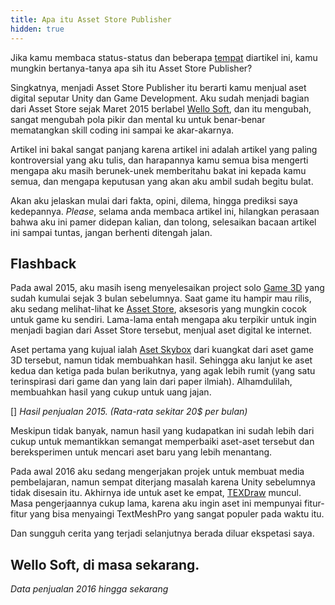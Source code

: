 ```yaml
---
title: Apa itu Asset Store Publisher
hidden: true
---
```


Jika kamu membaca status-status dan beberapa [tempat][about] diartikel ini, kamu mungkin bertanya-tanya apa sih itu Asset Store Publisher?

Singkatnya, menjadi Asset Store Publisher itu berarti kamu menjual aset digital seputar Unity dan Game Development. Aku sudah menjadi bagian dari Asset Store sejak Maret 2015 berlabel [Wello Soft][cco], dan itu mengubah, sangat mengubah pola pikir dan mental ku untuk benar-benar mematangkan skill coding ini sampai ke akar-akarnya.

Artikel ini bakal sangat panjang karena artikel ini adalah artikel yang paling kontroversial yang aku tulis, dan harapannya kamu semua bisa mengerti mengapa aku masih berunek-unek memberitahu bakat ini kepada kamu semua, dan mengapa keputusan yang akan aku ambil sudah begitu bulat.

Akan aku jelaskan mulai dari fakta, opini, dilema, hingga prediksi saya kedepannya. *Please*, selama anda membaca artikel ini, hilangkan perasaan bahwa aku ini pamer didepan kalian, dan tolong, selesaikan bacaan artikel ini sampai tuntas, jangan berhenti ditengah jalan.

## Flashback

Pada awal 2015, aku masih iseng menyelesaikan project solo [Game 3D][tthp] yang sudah kumulai sejak 3 bulan sebelumnya.
Saat game itu hampir mau rilis, aku sedang melihat-lihat ke [Asset Store][u3d], aksesoris yang mungkin cocok untuk game ku sendiri. Lama-lama entah mengapa aku terpikir untuk ingin menjadi bagian dari Asset Store tersebut, menjual aset digital ke internet.

Aset pertama yang kujual ialah [Aset Skybox][ccx] dari kuangkat dari aset game 3D tersebut, namun tidak membuahkan hasil. Sehingga aku lanjut ke aset kedua dan ketiga pada bulan berikutnya, yang agak lebih rumit (yang satu terinspirasi dari game dan yang lain dari paper ilmiah). Alhamdulilah, membuahkan hasil yang cukup untuk uang jajan.

[]
*Hasil penjualan 2015. (Rata-rata sekitar 20$ per bulan)*

Meskipun tidak banyak, namun hasil yang kudapatkan ini sudah lebih dari cukup untuk memantikkan semangat memperbaiki aset-aset tersebut dan bereksperimen untuk mencari aset baru yang lebih menantang.

Pada awal 2016 aku sedang mengerjakan projek untuk membuat media pembelajaran, namun sempat diterjang masalah karena Unity sebelumnya tidak disesain itu. Akhirnya ide untuk aset ke empat, [TEXDraw][mFe] muncul. Masa pengerjaannya cukup lama, karena aku ingin aset ini mempunyai fitur-fitur yang bisa menyaingi TextMeshPro yang sangat populer pada waktu itu<!--(dan dibadrol seharga langit, 95$)-->.

Dan sungguh cerita yang terjadi selanjutnya berada diluar ekspetasi saya.

## Wello Soft, di masa sekarang.

*Data penjualan 2016 hingga sekarang*



<!--
Dari September 2018 hingga 3.5 tahun kebelakang, Wello Soft berhasil meraup keuntungan bersih lebih dari 7000 US$. Jika dicairkan ke rupiah, maka mungkin sudah tembus diatas 100 juta rupiah, atau rata-rata 3 juta per bulan, dan alhamdulillah masih berlanjut sampai sekarang. Jika kau amati dengan cermat, TEXDraw adalah penyumbang yang terbesar, yakni sekitar 75% dari total angka keuntungan.

Meskipun TEXDraw kupatok dengan harga selangit (50$), ia mempunyai lebih dari 200 pengguna dengan rating rata-rata 5.0. Bagiku ini adalah perjuangan yang berat, namun tentu sepadan yang apa yang kudapatkan. Kalau kau mau tahu
-->


###

[about]: https://wellosoft.net/about
[tthp]: https://wellosoft.itch.io/tthp
[u3d]: https://u3d.as/
[cco]: https://u3d.as/cco
[ccx]: https://u3d.as/ccx
[mFe]: https://u3d.as/mFe
